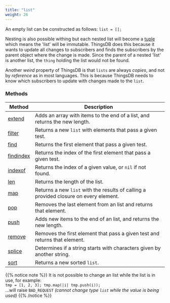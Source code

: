 ```yaml
---
title: "list"
weight: 26
---
```


An empty list can be constructed as follows: `list = [];`

Nesting is also possible withing but each nested list will become a [tuple](../tuple) which means the 'list' will be immutable.
ThingsDB does this because it wants to update all changes to subscribers and finds the subscribers by the parent object where
the change is  made. Since the parent of a nested 'list' is another list, the `thing` holding the list would not be found.

Another *weird* property of ThingsDB is that `lists` are always *copies*, and not by *reference* as in most languages. This is
because ThingsDB needs to know which subscribers to update with changes made to the `list`.

### Methods

Method | Description
------ | -----------
[extend](./extend) | Adds an array with items to the end of a list, and returns the new length.
[filter](./filter) | Returns a new `list` with elements that pass a given test.
[find](./find) | Returns the first element that pass a given test.
[findindex](./findindex) | Returns the index of the first element that pass a given test.
[indexof](./indexof) | Returns the index of a given value, or `nil` if not found.
[len](./len) | Returns the length of the list.
[map](./map) | Returns a new `list` with the results of calling a provided closure on every element.
[pop](./pop) | Removes the last element from an list and returns that element.
[push](./push) | Adds new items to the end of an list, and returns the new length.
[remove](./remove) | Removes the first element that pass a given test and returns that element.
[splice](./splice) | Determines if a string starts with characters given by another string.
[sort](./sort) | Returns a new sorted `list`.

{{% notice note %}}
It is not possible to change an list while the list is in use, for example: \
`tmp = [1, 2, 3]; tmp.map(|i| tmp.push(i));` \
...will raise `BAD_REQUEST` *(cannot change type `list` while the value is being used)*
{{% /notice %}}
